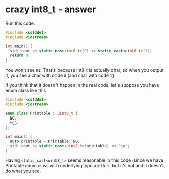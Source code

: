 # crazy int8_t - answer

Run this code:

```c++
#include <cstddef>
#include <iostream>

int main() {
  std::cout << static_cast<int8_t>(0) << static_cast<uint8_t>(1);
  return 0;
}
```

You won't see `01`.
That's because int8_t is actually char, so when you output it, you see a char with code `0` (and char with code `1`).

If you think that it doesn't happen in the real code, let's suppose you have enum class like this

```c++
#include <cstddef>
#include <iostream>

enum class Printable : uint8_t {
  NO,
  YES
};

int main() {
  auto printable = Printable::NO;
  std::cout << static_cast<uint8_t>(printable) << '\n';
}
```

Having `static_cast<uint8_t>` seems reasonable in this code (since we have Printable enum class with underlying type `uint8_t`, but it's not and it doesn't do what you see.
